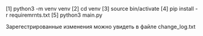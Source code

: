 [1] python3 -m venv venv 
[2] cd venv 
[3] source bin/activate 
[4] pip install -r requiremrnts.txt 
[5] python3 main.py 

Зарегестрированные изменения можно увидеть в файле change_log.txt

